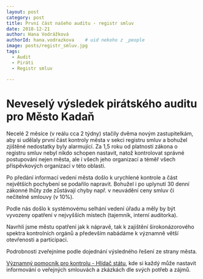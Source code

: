 ```yaml
---
layout: post
category: post
title: První část našeho auditu - registr smluv
date: 2018-12-21
author: Hana Vodrážková
authorId: hana.vodrazkova    # uid nekoho z _people
image: posts/registr_smluv.jpg
tags:
  - Audit
  - Piráti
  - Registr smluv
  
---
```



Neveselý výsledek pirátského auditu pro Město Kadaň
===

Necelé 2 měsíce (v reálu cca 2 týdny) stačily dvěma novým zastupitelkám, aby si udělaly první část kontroly města v sekci registru smluv a bohužel zjištěné nedostatky byly alarmující. 
Za 1,5 roku od platnosti zákona o registru smluv nebyl nikdo schopen nastavit, natož kontrolovat správné postupování nejen města, ale i všech jeho organizací a téměř všech příspěvkových organizací v této oblasti. 

Po předání informací vedení města došlo k urychlené kontrole a část největších pochybení se podařilo napravit. Bohužel i po uplynutí 30 denní zákonné lhůty zde zůstávají chyby např. v neuvádění ceny smluv či nečitelné smlouvy (v 10%).

Podle nás došlo k systémovému selhání vedení úřadu a měly by být vyvozeny opatření v nejvyšších místech (tajemník, interní auditorka). 

Navrhli jsme městu opatření jak k nápravě, tak k zajištění širokonázorového spektra kontrolních orgánů a především nabádáme k významně větší otevřenosti a participaci.

Podrobnosti zveřejníme podle dojednání výsledného řešení ze strany města.

[Významný pomocník pro kontrolu - Hlídač státu](https://www.hlidacstatu.cz), kde si každý může nastavit informování o veřejných smlouvách a zkázkách dle svých potřeb a zájmů.


